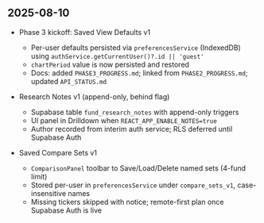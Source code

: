 ## 2025-08-10

- Phase 3 kickoff: Saved View Defaults v1
  - Per-user defaults persisted via `preferencesService` (IndexedDB) using `authService.getCurrentUser()?.id || 'guest'`
  - `chartPeriod` value is now persisted and restored
  - Docs: added `PHASE3_PROGRESS.md`; linked from `PHASE2_PROGRESS.md`; updated `API_STATUS.md`

- Research Notes v1 (append-only, behind flag)
  - Supabase table `fund_research_notes` with append-only triggers
  - UI panel in Drilldown when `REACT_APP_ENABLE_NOTES=true`
  - Author recorded from interim auth service; RLS deferred until Supabase Auth

- Saved Compare Sets v1
  - `ComparisonPanel` toolbar to Save/Load/Delete named sets (4-fund limit)
  - Stored per-user in `preferencesService` under `compare_sets_v1`, case-insensitive names
  - Missing tickers skipped with notice; remote-first plan once Supabase Auth is live

